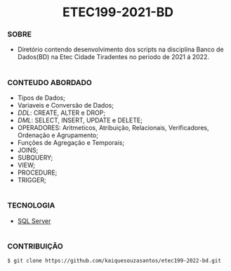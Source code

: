 <h1 align=center>ETEC199-2021-BD</h1>

### SOBRE

- Diretório contendo desenvolvimento dos scripts na disciplina Banco de Dados(BD) na Etec Cidade Tiradentes no periodo de 2021 á 2022.

#
### CONTEUDO ABORDADO

- Tipos de Dados;
- Variaveis e Conversão de Dados;
- *DDL*: CREATE, ALTER e DROP;
- *DML*: SELECT, INSERT, UPDATE e DELETE;
- OPERADORES: Aritmeticos, Atribuição, Relacionais, Verificadores, Ordenação e Agrupamento;
- Funções de Agregação e Temporais;
- JOINS;
- SUBQUERY;
- VIEW;
- PROCEDURE;
- TRIGGER;

#
### TECNOLOGIA
- [SQL Server]()

#
### CONTRIBUIÇÃO

```
$ git clone https://github.com/kaiquesouzasantos/etec199-2022-bd.git 
```
